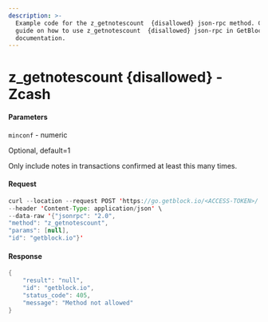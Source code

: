 ```yaml
---
description: >-
  Example code for the z_getnotescount  {disallowed} json-rpc method. Сomplete
  guide on how to use z_getnotescount  {disallowed} json-rpc in GetBlock.io Web3
  documentation.
---
```


# z\_getnotescount {disallowed} - Zcash

#### Parameters

`minconf` - numeric

Optional, default=1

Only include notes in transactions confirmed at least this many times.

#### Request

```java
curl --location --request POST 'https://go.getblock.io/<ACCESS-TOKEN>/' \
--header 'Content-Type: application/json' \
--data-raw '{"jsonrpc": "2.0",
"method": "z_getnotescount",
"params": [null],
"id": "getblock.io"}'
```

#### Response

```java
{
    "result": "null",
    "id": "getblock.io",
    "status_code": 405,
    "message": "Method not allowed"
}
```
